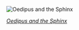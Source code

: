 
![Oedipus and the Sphinx](https://upload.wikimedia.org/wikipedia/commons/thumb/8/85/Oedipus_and_the_Sphinx_MET_DP-14201-023.jpg/450px-Oedipus_and_the_Sphinx_MET_DP-14201-023.jpg)

*[Oedipus and the Sphinx](https://wikipedia.org/wiki/File:Oedipus_and_the_Sphinx_MET_DP-14201-023.jpg)*
